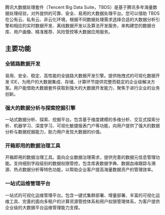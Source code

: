 腾讯大数据处理套件（Tencent Big Data Suite，TBDS）是基于腾讯多年海量数据处理经验，对外提供的可靠、安全、易用的大数据处理平台。您可以借助 TBDS 在公有云、私有云、非云化环境，根据不同数据处理需求选择合适的大数据分析引擎和相应的实时数据开发、离线数据开发以及算法开发服务，来构建您的数据仓库、用户画像、精准推荐、风险管控等大数据应用服务。       

## 主要功能
### 全链路数据开发
易用、安全、稳定、高性能的全链路大数据开发引擎。提供拖拽式的可视化数据开发 IDE，为用户的大数据集成、存储、计算环节提供完整而稳定的企业级解决方案。用户能借助大数据套件获取到强大的大数据开发能力，聚焦于进行企业的业务创新。

### 强大的数据分析与探索挖掘引擎
一站式数据分析、探索、挖掘平台。包含基于维度建模的多维分析、交互式探索分析、机器学习、深度学习、可视化敏捷报表门户等功能，向用户提供了强大的数据分析与数据挖掘能力，助力用户发现大数据的价值。

### 开箱即用的数据治理工具
开箱即用的数据治理工具。面向企业数据治理需求，提供完善的数据元信息管理功能。支持细到字段级别的数据权限管控，包含库表数据字典、数据血缘跟踪与溯源、热点数据分析等特色功能，以帮助企业客户提高海量数据资产的管理效率。


### 一站式运维管理平台
一站式的可视化运维管理平台。包含一键式集群部署、增量部署、丰富的可视化运维工具、完善的面向多租户的计算资源管控体系和用户权限管理体系，为客户提供企业级的大数据平台运维管理能力支撑。

